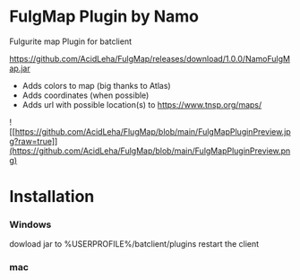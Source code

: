 # FulgMap Plugin by Namo

Fulgurite map Plugin for batclient 

https://github.com/AcidLeha/FulgMap/releases/download/1.0.0/NamoFulgMap.jar

- Adds colors to map (big thanks to Atlas)
- Adds coordinates (when possible)
- Adds url with possible location(s) to https://www.tnsp.org/maps/

![[https://github.com/AcidLeha/FlugMap/blob/main/FulgMapPluginPreview.jpg?raw=true]](https://github.com/AcidLeha/FulgMap/blob/main/FulgMapPluginPreview.png)



# Installation
### Windows
  dowload jar to %USERPROFILE%/batclient/plugins
  restart the client
    
### mac
